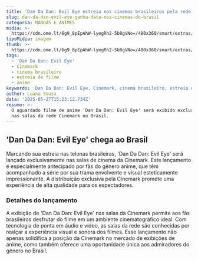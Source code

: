 ```yaml
---
title: 'Dan Da Dan: Evil Eye estreia nos cinemas brasileiros pela rede Cinemark'
slug: dan-da-dan-evil-eye-ganha-data-nos-cinemas-do-brasil
categoria: MANGÁS E ANIMES
midia: >-
  https://cdn.ome.lt/6g9_8pEpAhW-lyegRh2-5b8gVNo=/480x360/smart/extras/conteudos/omelete_THUMB_-_2025-05-27T120054.633.png
tipoMidia: imagem
thumb: >-
  https://cdn.ome.lt/6g9_8pEpAhW-lyegRh2-5b8gVNo=/480x360/smart/extras/conteudos/omelete_THUMB_-_2025-05-27T120054.633.png
tags:
  - 'Dan Da Dan: Evil Eye'
  - Cinemark
  - cinema brasileiro
  - estreia de filme
  - anime
keywords: 'Dan Da Dan: Evil Eye, Cinemark, cinema brasileiro, estreia de filme, anime'
author: Luana Souza
data: '2025-05-27T15:23:12.734Z'
resumo: >-
  O aguardado filme de anime 'Dan Da Dan: Evil Eye' será exibido exclusivamente
  nas salas da rede Cinemark no Brasil.
---
```


## 'Dan Da Dan: Evil Eye' chega ao Brasil

Marcando sua estreia nas telonas brasileiras, 'Dan Da Dan: Evil Eye' será lançado exclusivamente nas salas de cinema da Cinemark. Este lançamento é especialmente antecipado por fãs do gênero anime, que têm acompanhado a série por sua trama envolvente e visual esteticamente impressionante. A distribuição exclusiva pela Cinemark promete uma experiência de alta qualidade para os espectadores.

### Detalhes do lançamento

A exibição de 'Dan Da Dan: Evil Eye' nas salas da Cinemark permite aos fãs brasileiros desfrutar do filme em um ambiente cinematográfico ideal. Com tecnologia de ponta em áudio e vídeo, as salas da rede são conhecidas por realçar a experiência visual e sonora dos filmes. Esse lançamento não apenas solidifica a posição da Cinemark no mercado de exibições de anime, como também oferece uma oportunidade única aos admiradores do gênero no Brasil.
